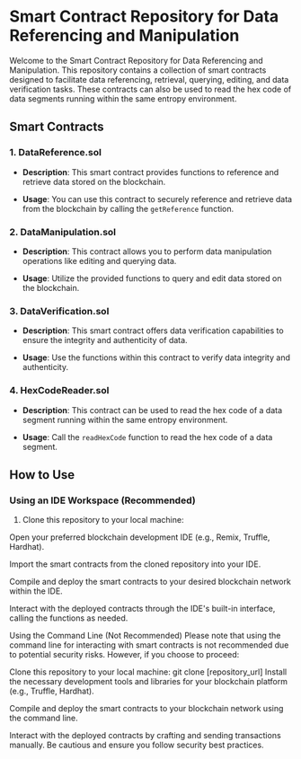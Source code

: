 # Smart Contract Repository for Data Referencing and Manipulation

Welcome to the Smart Contract Repository for Data Referencing and Manipulation. This repository contains a collection of smart contracts designed to facilitate data referencing, retrieval, querying, editing, and data verification tasks. These contracts can also be used to read the hex code of data segments running within the same entropy environment.

## Smart Contracts

### 1. DataReference.sol

- **Description**: This smart contract provides functions to reference and retrieve data stored on the blockchain.

- **Usage**: You can use this contract to securely reference and retrieve data from the blockchain by calling the `getReference` function.

### 2. DataManipulation.sol

- **Description**: This contract allows you to perform data manipulation operations like editing and querying data.

- **Usage**: Utilize the provided functions to query and edit data stored on the blockchain. 

### 3. DataVerification.sol

- **Description**: This smart contract offers data verification capabilities to ensure the integrity and authenticity of data.

- **Usage**: Use the functions within this contract to verify data integrity and authenticity.

### 4. HexCodeReader.sol

- **Description**: This contract can be used to read the hex code of a data segment running within the same entropy environment.

- **Usage**: Call the `readHexCode` function to read the hex code of a data segment.

## How to Use

### Using an IDE Workspace (Recommended)

1. Clone this repository to your local machine:

Open your preferred blockchain development IDE (e.g., Remix, Truffle, Hardhat).

Import the smart contracts from the cloned repository into your IDE.

Compile and deploy the smart contracts to your desired blockchain network within the IDE.

Interact with the deployed contracts through the IDE's built-in interface, calling the functions as needed.

Using the Command Line (Not Recommended)
Please note that using the command line for interacting with smart contracts is not recommended due to potential security risks. However, if you choose to proceed:

Clone this repository to your local machine:
git clone [repository_url]
Install the necessary development tools and libraries for your blockchain platform (e.g., Truffle, Hardhat).

Compile and deploy the smart contracts to your blockchain network using the command line.

Interact with the deployed contracts by crafting and sending transactions manually. Be cautious and ensure you follow security best practices.

